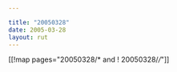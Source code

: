 ```yaml
---

title: "20050328"
date: 2005-03-28
layout: rut
---
```


[[!map pages="20050328/* and ! 20050328/*/*"]]
